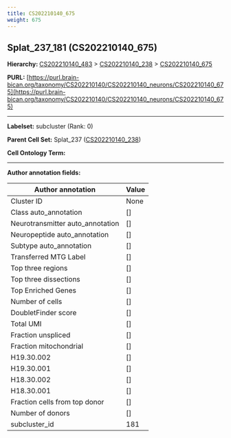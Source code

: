 ```yaml
---
title: CS202210140_675
weight: 675
---
```

## Splat_237_181 (CS202210140_675)
<b>Hierarchy: </b>
[CS202210140_483](../CS202210140_483) >
[CS202210140_238](../CS202210140_238) >
[CS202210140_675](../CS202210140_675)

**PURL:** [https://purl.brain-bican.org/taxonomy/CS202210140/CS202210140_neurons/CS202210140_675](https://purl.brain-bican.org/taxonomy/CS202210140/CS202210140_neurons/CS202210140_675)

---


**Labelset:** subcluster (Rank: 0)

**Parent Cell Set:** Splat_237 ([CS202210140_238](../CS202210140_238))



**Cell Ontology Term:** 

[MARKER GENES.]: #


---

[TRANSFERRED ANNOTATIONS.]: #


[AUTHOR ANNOTATION FIELDS.]: #


**Author annotation fields:**

| Author annotation | Value |
|-------------------|-------|
|Cluster ID|None|
|Class auto_annotation|[]|
|Neurotransmitter auto_annotation|[]|
|Neuropeptide auto_annotation|[]|
|Subtype auto_annotation|[]|
|Transferred MTG Label|[]|
|Top three regions|[]|
|Top three dissections|[]|
|Top Enriched Genes|[]|
|Number of cells|[]|
|DoubletFinder score|[]|
|Total UMI|[]|
|Fraction unspliced|[]|
|Fraction mitochondrial|[]|
|H19.30.002|[]|
|H19.30.001|[]|
|H18.30.002|[]|
|H18.30.001|[]|
|Fraction cells from top donor|[]|
|Number of donors|[]|
|subcluster_id|181|
